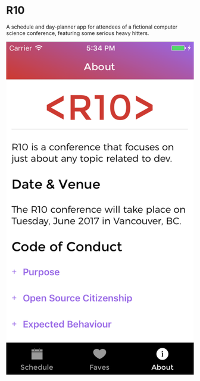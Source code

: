 # R10

A schedule and day-planner app for attendees of a fictional computer science conference, featuring some serious heavy hitters.



![Screenshot-IOS1](/js/assets/images/screenshot-1-IOS.png "IOS version home screen")
